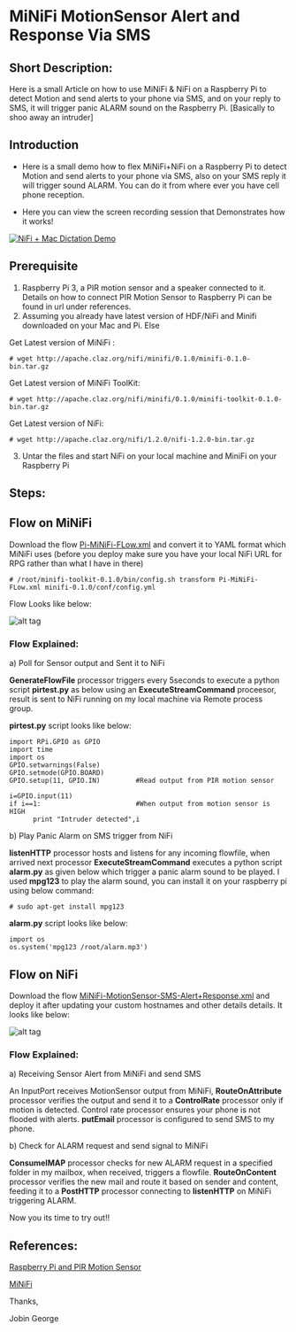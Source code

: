 # MiNiFi MotionSensor Alert and Response Via SMS

## Short Description:

Here is a small Article on how to use MiNiFi & NiFi on a Raspberry Pi to detect Motion and send alerts to your phone via SMS, and on your reply to SMS, it will trigger panic ALARM sound on the Raspberry Pi. [Basically to shoo away an intruder]

## Introduction

- Here is a small demo how to flex MiNiFi+NiFi on a Raspberry Pi to detect Motion and send alerts to your phone via SMS, also on your  SMS reply it will trigger sound ALARM. You can do it from where ever you have cell phone reception.

- Here you can view the screen recording session that Demonstrates how it works!

[![NiFi + Mac Dictation Demo](https://github.com/jobinthompu/MiNiFi-MotionSensor-Alert-and-Response-Via-SMS/blob/master/Resources/images/You-Tube.jpg)](https://youtu.be/eZGntQDVghE "Voice Command with Mac Dictations and NiFi - Click to Watch!")


## Prerequisite

1)	Raspberry Pi 3, a PIR motion sensor and a speaker connected to it. Details on how to connect PIR Motion Sensor to Raspberry Pi can be found in url under references.
2)	Assuming you already have latest version of HDF/NiFi and Minifi downloaded on your Mac and Pi. Else
	
Get Latest version of MiNiFi :
	
```
# wget http://apache.claz.org/nifi/minifi/0.1.0/minifi-0.1.0-bin.tar.gz
```
Get Latest version of MiNiFi ToolKit:
	
```
# wget http://apache.claz.org/nifi/minifi/0.1.0/minifi-toolkit-0.1.0-bin.tar.gz
```
Get Latest version of NiFi:
	
```
# wget http://apache.claz.org/nifi/1.2.0/nifi-1.2.0-bin.tar.gz
```
3)	Untar the files and start NiFi on your local machine and MiniFi on your Raspberry Pi


## Steps:

## Flow on MiNiFi

Download the flow [Pi-MiNiFi-FLow.xml](https://github.com/jobinthompu/MiNiFi-MotionSensor-Alert-and-Response-Via-SMS/blob/master/Resources/flow/Pi-MiNiFi-FLow.xml) and convert it to YAML format which MiNiFi uses (before you deploy make sure you have your local NiFi URL for RPG rather than what I have in there)

```
# /root/minifi-toolkit-0.1.0/bin/config.sh transform Pi-MiNiFi-FLow.xml minifi-0.1.0/conf/config.yml
```

Flow Looks like below:

![alt tag](https://github.com/jobinthompu/MiNiFi-MotionSensor-Alert-and-Response-Via-SMS/blob/master/Resources/images/MiNiFi-Flow.jpg)

### Flow Explained: 


a)  Poll for Sensor output and Sent it to NiFi
	
**GenerateFlowFile** processor triggers every 5seconds to execute a python script **pirtest.py** as below using an **ExecuteStreamCommand** proceesor, result is sent to NiFi running on my local machine via Remote process group.

**pirtest.py** script looks like below:

```
import RPi.GPIO as GPIO
import time
import os
GPIO.setwarnings(False)
GPIO.setmode(GPIO.BOARD)
GPIO.setup(11, GPIO.IN)         #Read output from PIR motion sensor

i=GPIO.input(11)
if i==1:               			#When output from motion sensor is HIGH
      print "Intruder detected",i
```

b) Play Panic Alarm on SMS trigger from NiFi

**listenHTTP** processor hosts and listens for any incoming flowfile, when arrived next processor **ExecuteStreamCommand** executes a python script **alarm.py** as given below which trigger a panic alarm sound to be played.  I used **mpg123** to play the alarm sound, you can install it on your raspberry pi using below command:

```
# sudo apt-get install mpg123
```

**alarm.py** script looks like below:

```
import os
os.system('mpg123 /root/alarm.mp3')
```

## Flow on NiFi

Download the flow [MiNiFi-MotionSensor-SMS-Alert+Response.xml](https://github.com/jobinthompu/MiNiFi-MotionSensor-Alert-and-Response-Via-SMS/blob/master/Resources/flow/MiNiFi-MotionSensor-SMS-Alert%2BResponse.xml) and deploy it after updating your custom hostnames and other details details. It looks like below:

![alt tag](https://github.com/jobinthompu/MiNiFi-MotionSensor-Alert-and-Response-Via-SMS/blob/master/Resources/images/NiFi-Flow.jpg)


### Flow Explained: 

a)	Receiving Sensor Alert from MiNiFi and send SMS
	
An InputPort receives MotionSensor output from MiNiFi, **RouteOnAttribute** processor verifies the output and send it to a **ControlRate** processor only if motion is detected. Control rate processor ensures your phone is not flooded with alerts. **putEmail** processor is configured to send SMS to my phone.

b)	Check for ALARM request and send signal to MiNiFi

**ConsumeIMAP** processor checks for new ALARM request in a specified folder in my mailbox, when received, triggers a flowfile. **RouteOnContent** processor verifies the new mail and route it based on sender and content, feeding it to a **PostHTTP** processor connecting to **listenHTTP** on MiNiFi triggering ALARM.


Now you its time to try out!!

## References:

[Raspberry Pi and PIR Motion Sensor](https://www.raspberrypi.org/learning/parent-detector/worksheet/)

[MiNiFi](https://nifi.apache.org/minifi/system-admin-guide.html)

Thanks,

Jobin George
